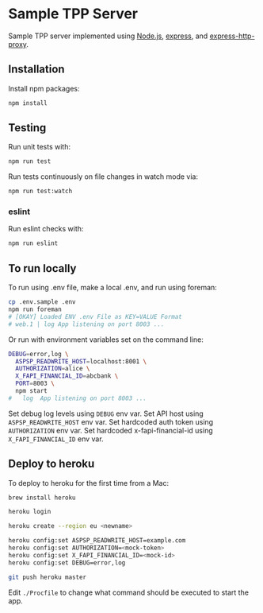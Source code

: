 # Sample TPP Server

Sample TPP server implemented using
[Node.js](https://nodejs.org/),
[express](https://github.com/expressjs/express),
and
[express-http-proxy](https://github.com/villadora/express-http-proxy).

## Installation

Install npm packages:

```sh
npm install
```

## Testing

Run unit tests with:

```sh
npm run test
```

Run tests continuously on file changes in watch mode via:

```sh
npm run test:watch
```

### eslint

Run eslint checks with:

```sh
npm run eslint
```

## To run locally

To run using .env file, make a local .env, and run using foreman:

```sh
cp .env.sample .env
npm run foreman
# [OKAY] Loaded ENV .env File as KEY=VALUE Format
# web.1 | log App listening on port 8003 ...
```

Or run with environment variables set on the command line:

```sh
DEBUG=error,log \
  ASPSP_READWRITE_HOST=localhost:8001 \
  AUTHORIZATION=alice \
  X_FAPI_FINANCIAL_ID=abcbank \
  PORT=8003 \
  npm start
#   log  App listening on port 8003 ...
```

Set debug log levels using `DEBUG` env var.
Set API host using `ASPSP_READWRITE_HOST` env var.
Set hardcoded auth token using `AUTHORIZATION` env var.
Set hardcoded x-fapi-financial-id using `X_FAPI_FINANCIAL_ID` env var.

## Deploy to heroku

To deploy to heroku for the first time from a Mac:

```sh
brew install heroku

heroku login

heroku create --region eu <newname>

heroku config:set ASPSP_READWRITE_HOST=example.com
heroku config:set AUTHORIZATION=<mock-token>
heroku config:set X_FAPI_FINANCIAL_ID=<mock-id>
heroku config:set DEBUG=error,log

git push heroku master
```

Edit `./Procfile` to change what command should be executed to start the app.
